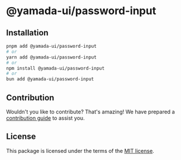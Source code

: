 # @yamada-ui/password-input

## Installation

```sh
pnpm add @yamada-ui/password-input
# or
yarn add @yamada-ui/password-input
# or
npm install @yamada-ui/password-input
# or
bun add @yamada-ui/password-input
```

## Contribution

Wouldn't you like to contribute? That's amazing! We have prepared a [contribution guide](https://github.com/yamada-ui/yamada-ui/blob/main/CONTRIBUTING.md) to assist you.

## License

This package is licensed under the terms of the
[MIT license](https://github.com/yamada-ui/yamada-ui/blob/main/LICENSE).
